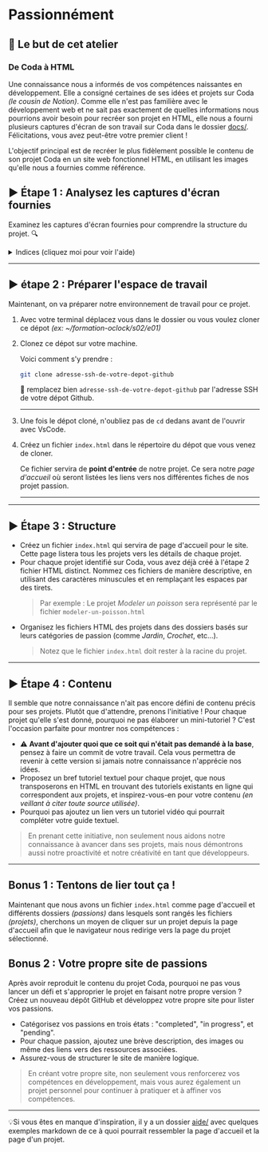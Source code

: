 # Passionnément

## 🎯 Le but de cet atelier

### De Coda à HTML

Une connaissance nous a informés de vos compétences naissantes en développement. Elle a consigné certaines de ses idées et projets sur Coda _(le cousin de Notion)_. Comme elle n'est pas familière avec le développement web et ne sait pas exactement de quelles informations nous pourrions avoir besoin pour recréer son projet en HTML, elle nous a fourni plusieurs captures d'écran de son travail sur Coda dans le dossier [docs/](./docs). Félicitations, vous avez peut-être votre premier client !

L'objectif principal est de recréer le plus fidèlement possible le contenu de son projet Coda en un site web fonctionnel HTML, en utilisant les images qu'elle nous a fournies comme référence.

## ▶️ Étape 1 : Analysez les captures d'écran fournies

Examinez les captures d'écran fournies pour comprendre la structure du projet. 🔍

<details>  
   <summary>Indices (cliquez moi pour voir l'aide)</summary>  
   <h3>Identifiez les différentes sections, catégories ou colonnes présentes dans les captures d'écrans :</h3>

-   Par exemple, les colonnes _Completed_, _In progress_ et _Pending_ pourraient représenter différents états d'avancement des projets. (vue 1)
    ![capture d'écran d'un project list sur Coda](./docs/vue1.png)
-   Les colonnes _Task Name_, _Passion_, _status_ pourraient représenter notre structure HTML (vue 2).
    ![capture d'écran d'un tableau de tache sur Coda](./docs/vue2.png)
-   Les passions seraient des catégories pour regrouper certaines tâches ensemble (vue 4).
    ![capture d'écran d'un tableau de tache sur Coda](./docs/vue4.png)
-   Une des captures d'écran semble correspondre à une structure HTML qu'on pourrait reproduire ! (vue 5)
    ![capture d'écran d'un tableau de tache sur Coda](./docs/vue5.png)

</details>

---

## ▶️ étape 2 : Préparer l'espace de travail

Maintenant, on va préparer notre environnement de travail pour ce projet.

1. Avec votre terminal déplacez vous dans le dossier ou vous voulez cloner ce dépot _(ex: ~/formation-oclock/s02/e01)_

2. Clonez ce dépot sur votre machine.

   Voici comment s'y prendre :
   ```sh
   git clone adresse-ssh-de-votre-depot-github
   ```
   :information_desk_person: remplacez bien `adresse-ssh-de-votre-depot-github` par l'adresse SSH de votre dépot Github.
   ***

3. Une fois le dépot cloné, n'oubliez pas de `cd` dedans avant de l'ouvrir avec VsCode.

4. Créez un fichier `index.html` dans le répertoire du dépot que vous venez de cloner.

   Ce fichier servira de __point d'entrée__ de notre projet. Ce sera notre *page d'accueil* où seront listées les liens vers nos différentes fiches de nos projet passion.
   ***

---

## ▶️ Étape 3 : Structure

-   Créez un fichier `index.html` qui servira de page d'accueil pour le site. Cette page listera tous les projets vers les détails de chaque projet.
-   Pour chaque projet identifié sur Coda, vous avez déjà créé à l'étape 2 fichier HTML distinct. Nommez ces fichiers de manière descriptive, en utilisant des caractères minuscules et en remplaçant les espaces par des tirets.
    > Par exemple : Le projet _Modeler un poisson_ sera représenté par le fichier `modeler-un-poisson.html`
-   Organisez les fichiers HTML des projets dans des dossiers basés sur leurs catégories de passion (comme _Jardin_, _Crochet_, etc...).
    > Notez que le fichier `index.html` doit rester à la racine du projet.

---

## ▶️ Étape 4 : Contenu

Il semble que notre connaissance n'ait pas encore défini de contenu précis pour ses projets. Plutôt que d'attendre, prenons l'initiative ! Pour chaque projet qu'elle s'est donné, pourquoi ne pas élaborer un mini-tutoriel ? C'est l'occasion parfaite pour montrer nos compétences :

-   ⚠️ **Avant d'ajouter quoi que ce soit qui n'était pas demandé à la base**, pensez à faire un commit de votre travail. Cela vous permettra de revenir à cette version si jamais notre connaissance n'apprécie nos idées.
-   Proposez un bref tutoriel textuel pour chaque projet, que nous transposerons en HTML en trouvant des tutoriels existants en ligne qui correspondent aux projets, et inspirez-vous-en pour votre contenu _(en veillant à citer toute source utilisée)_.
-   Pourquoi pas ajoutez un lien vers un tutoriel vidéo qui pourrait compléter votre guide textuel.

> En prenant cette initiative, non seulement nous aidons notre connaissance à avancer dans ses projets, mais nous démontrons aussi notre proactivité et notre créativité en tant que développeurs.

---

## Bonus 1 : Tentons de lier tout ça !

Maintenant que nous avons un fichier `index.html` comme page d'accueil et différents dossiers _(passions)_ dans lesquels sont rangés les fichiers _(projets)_, cherchons un moyen de cliquer sur un projet depuis la page d'accueil afin que le navigateur nous redirige vers la page du projet sélectionné.

## Bonus 2 : Votre propre site de passions

Après avoir reproduit le contenu du projet Coda, pourquoi ne pas vous lancer un défi et s'approprier le projet en faisant notre propre version ? Créez un nouveau dépôt GitHub et développez votre propre site pour lister vos passions.

-   Catégorisez vos passions en trois états : "completed", "in progress", et "pending".
-   Pour chaque passion, ajoutez une brève description, des images ou même des liens vers des ressources associées.
-   Assurez-vous de structurer le site de manière logique.

> En créant votre propre site, non seulement vous renforcerez vos compétences en développement, mais vous aurez également un projet personnel pour continuer à pratiquer et à affiner vos compétences.

---

💡Si vous êtes en manque d'inspiration, il y a un dossier [aide/](./aide/) avec quelques exemples markdown de ce à quoi pourrait ressembler la page d'accueil et la page d'un projet.
